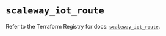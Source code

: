 # `scaleway_iot_route`

Refer to the Terraform Registry for docs: [`scaleway_iot_route`](https://registry.terraform.io/providers/scaleway/scaleway/2.42.1/docs/resources/iot_route).
